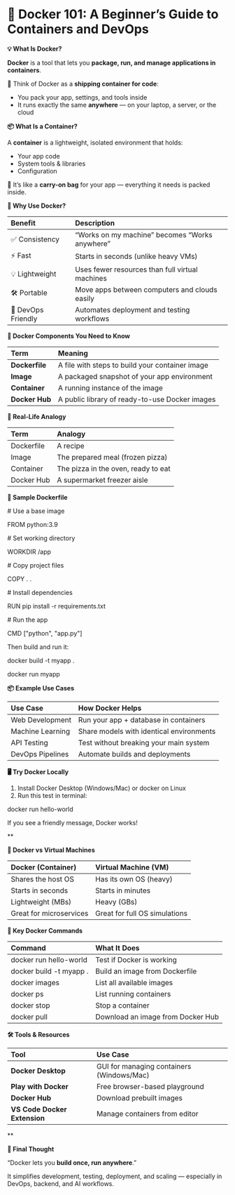 # **🐳 Docker 101: A Beginner’s Guide to Containers and DevOps**

**💡 What Is Docker?**

**Docker** is a tool that lets you **package, run, and manage applications in containers**.

🧠 Think of Docker as a **shipping container for code**:

- You pack your app, settings, and tools inside
- It runs exactly the same **anywhere** — on your laptop, a server, or the cloud

**📦 What Is a Container?**

A **container** is a lightweight, isolated environment that holds:

- Your app code
- System tools & libraries
- Configuration

🧳 It’s like a **carry-on bag** for your app — everything it needs is packed inside.

**🧱 Why Use Docker?**

|**Benefit**|**Description**|
| :- | :- |
|✅ Consistency|“Works on my machine” becomes “Works anywhere”|
|⚡ Fast|Starts in seconds (unlike heavy VMs)|
|💡 Lightweight|Uses fewer resources than full virtual machines|
|🛠️ Portable|Move apps between computers and clouds easily|
|🚀 DevOps Friendly|Automates deployment and testing workflows|

**🧰 Docker Components You Need to Know**

|**Term**|**Meaning**|
| :- | :- |
|**Dockerfile**|A file with steps to build your container image|
|**Image**|A packaged snapshot of your app environment|
|**Container**|A running instance of the image|
|**Docker Hub**|A public library of ready-to-use Docker images|

**🔧 Real-Life Analogy**

|**Term**|**Analogy**|
| :- | :- |
|Dockerfile|A recipe|
|Image|The prepared meal (frozen pizza)|
|Container|The pizza in the oven, ready to eat|
|Docker Hub|A supermarket freezer aisle|

**🧪 Sample Dockerfile**

\# Use a base image

FROM python:3.9

\# Set working directory

WORKDIR /app

\# Copy project files

COPY . .

\# Install dependencies

RUN pip install -r requirements.txt

\# Run the app

CMD ["python", "app.py"]

Then build and run it:

docker build -t myapp .

docker run myapp

**📦 Example Use Cases**

|**Use Case**|**How Docker Helps**|
| :- | :- |
|Web Development|Run your app + database in containers|
|Machine Learning|Share models with identical environments|
|API Testing|Test without breaking your main system|
|DevOps Pipelines|Automate builds and deployments|

**🖥️ Try Docker Locally**

1. Install Docker Desktop (Windows/Mac) or docker on Linux
1. Run this test in terminal:

docker run hello-world

If you see a friendly message, Docker works!

**

**🚢 Docker vs Virtual Machines**

|**Docker (Container)**|**Virtual Machine (VM)**|
| :- | :- |
|Shares the host OS|Has its own OS (heavy)|
|Starts in seconds|Starts in minutes|
|Lightweight (MBs)|Heavy (GBs)|
|Great for microservices|Great for full OS simulations|

**🔗 Key Docker Commands**

|**Command**|**What It Does**|
| :- | :- |
|docker run hello-world|Test if Docker is working|
|docker build -t myapp .|Build an image from Dockerfile|
|docker images|List all available images|
|docker ps|List running containers|
|docker stop <id>|Stop a container|
|docker pull <image>|Download an image from Docker Hub|

**🛠 Tools & Resources**

|**Tool**|**Use Case**|
| :- | :- |
|**Docker Desktop**|GUI for managing containers (Windows/Mac)|
|**Play with Docker**|Free browser-based playground|
|**Docker Hub**|Download prebuilt images|
|**VS Code Docker Extension**|Manage containers from editor|

**

**🧠 Final Thought**

“Docker lets you **build once, run anywhere**.”

It simplifies development, testing, deployment, and scaling — especially in DevOps, backend, and AI workflows.



